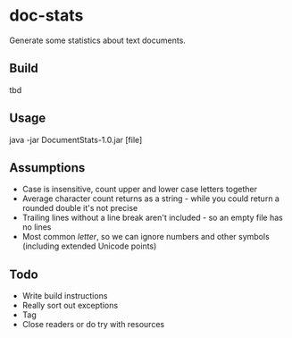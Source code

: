 # doc-stats
Generate some statistics about text documents.

## Build
tbd

## Usage
java -jar DocumentStats-1.0.jar [file]

## Assumptions

* Case is insensitive, count upper and lower case letters together
* Average character count returns as a string - while you could return a rounded double it's not precise
* Trailing lines without a line break aren't included - so an empty file has no lines
* Most common *letter*, so we can ignore numbers and other symbols (including extended Unicode points)

## Todo

* Write build instructions
* Really sort out exceptions
* Tag
* Close readers or do try with resources
